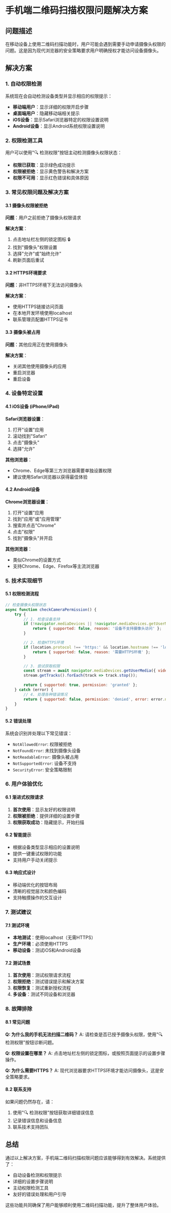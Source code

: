 # 手机端二维码扫描权限问题解决方案

## 问题描述

在移动设备上使用二维码扫描功能时，用户可能会遇到需要手动申请摄像头权限的问题。这是因为现代浏览器的安全策略要求用户明确授权才能访问设备摄像头。

## 解决方案

### 1. 自动权限检测

系统现在会自动检测设备类型并显示相应的权限提示：

- **移动端用户**：显示详细的权限开启步骤
- **桌面端用户**：隐藏移动端相关提示
- **iOS设备**：显示Safari浏览器特定的权限设置说明
- **Android设备**：显示Android系统权限设置说明

### 2. 权限检测工具

用户可以使用"🔍 检测权限"按钮主动检测摄像头权限状态：

- **权限已获取**：显示绿色成功提示
- **权限被拒绝**：显示黄色警告和解决方案
- **权限不可用**：显示红色错误和具体原因

### 3. 常见权限问题及解决方案

#### 3.1 摄像头权限被拒绝

**问题**：用户之前拒绝了摄像头权限请求

**解决方案**：
1. 点击地址栏左侧的锁定图标 🔒
2. 找到"摄像头"权限设置
3. 选择"允许"或"始终允许"
4. 刷新页面后重试

#### 3.2 HTTPS环境要求

**问题**：非HTTPS环境下无法访问摄像头

**解决方案**：
- 使用HTTPS链接访问页面
- 在本地开发环境使用localhost
- 联系管理员配置HTTPS证书

#### 3.3 摄像头被占用

**问题**：其他应用正在使用摄像头

**解决方案**：
- 关闭其他使用摄像头的应用
- 重启浏览器
- 重启设备

### 4. 设备特定设置

#### 4.1 iOS设备 (iPhone/iPad)

**Safari浏览器设置**：
1. 打开"设置"应用
2. 滚动找到"Safari"
3. 点击"摄像头"
4. 选择"允许"

**其他浏览器**：
- Chrome、Edge等第三方浏览器需要单独设置权限
- 建议使用Safari浏览器以获得最佳体验

#### 4.2 Android设备

**Chrome浏览器设置**：
1. 打开"设置"应用
2. 找到"应用"或"应用管理"
3. 搜索并点击"Chrome"
4. 点击"权限"
5. 找到"摄像头"并开启

**其他浏览器**：
- 类似Chrome的设置方式
- 支持Chrome、Edge、Firefox等主流浏览器

### 5. 技术实现细节

#### 5.1 权限检测流程

```javascript
// 检查摄像头权限状态
async function checkCameraPermission() {
    try {
        // 1. 检查设备支持
        if (!navigator.mediaDevices || !navigator.mediaDevices.getUserMedia) {
            return { supported: false, reason: '设备不支持摄像头访问' };
        }

        // 2. 检查HTTPS环境
        if (location.protocol !== 'https:' && location.hostname !== 'localhost') {
            return { supported: false, reason: '需要HTTPS环境' };
        }

        // 3. 尝试获取权限
        const stream = await navigator.mediaDevices.getUserMedia({ video: true });
        stream.getTracks().forEach(track => track.stop());
        
        return { supported: true, permission: 'granted' };
    } catch (error) {
        // 4. 处理各种错误情况
        return { supported: false, permission: 'denied', error: error.name };
    }
}
```

#### 5.2 错误处理

系统会识别并处理以下常见错误：

- `NotAllowedError`: 权限被拒绝
- `NotFoundError`: 未找到摄像头设备
- `NotReadableError`: 摄像头被占用
- `NotSupportedError`: 设备不支持
- `SecurityError`: 安全策略限制

### 6. 用户体验优化

#### 6.1 渐进式权限请求

1. **首次使用**：显示友好的权限说明
2. **权限被拒绝**：提供详细的设置步骤
3. **权限获取成功**：隐藏提示，开始扫描

#### 6.2 智能提示

- 根据设备类型显示相应的设置说明
- 提供一键重试权限的功能
- 支持用户手动关闭提示

#### 6.3 响应式设计

- 移动端优化的按钮布局
- 清晰的视觉层次和颜色编码
- 支持触摸操作的交互设计

### 7. 测试建议

#### 7.1 测试环境

- **本地测试**：使用localhost（无需HTTPS）
- **生产环境**：必须使用HTTPS
- **移动设备**：测试iOS和Android设备

#### 7.2 测试场景

1. **首次使用**：测试权限请求流程
2. **权限拒绝**：测试错误提示和解决方案
3. **权限恢复**：测试重新授权流程
4. **多设备**：测试不同设备和浏览器

### 8. 故障排除

#### 8.1 常见问题

**Q: 为什么我的手机无法扫描二维码？**
A: 请检查是否已授予摄像头权限，使用"🔍 检测权限"按钮诊断问题。

**Q: 权限设置在哪里？**
A: 点击地址栏左侧的锁定图标，或按照页面提示的设置步骤操作。

**Q: 为什么需要HTTPS？**
A: 现代浏览器要求HTTPS环境才能访问摄像头，这是安全策略要求。

#### 8.2 联系支持

如果问题仍然存在，请：
1. 使用"🔍 检测权限"按钮获取详细错误信息
2. 记录错误信息和设备信息
3. 联系技术支持团队

## 总结

通过以上解决方案，手机端二维码扫描权限问题应该能够得到有效解决。系统提供了：

- 自动设备检测和权限提示
- 详细的设置步骤说明
- 主动权限检测工具
- 友好的错误处理和用户引导

这些功能共同确保了用户能够顺利使用二维码扫描功能，提升了整体用户体验。
